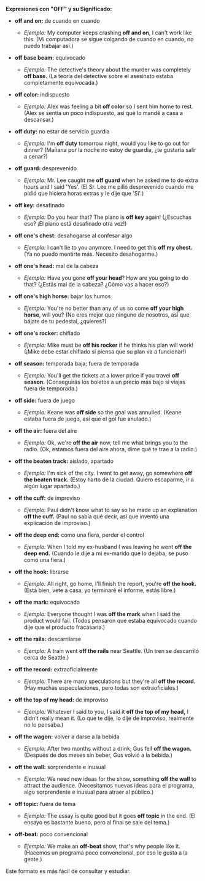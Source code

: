 

**Expresiones con "OFF" y su Significado:**

*   **off and on:** de cuando en cuando
    *   *Ejemplo:* My computer keeps crashing **off and on**, I can't work like this. (Mi computadora se sigue colgando de cuando en cuando, no puedo trabajar así.)

*   **off base beam:** equivocado
    *   *Ejemplo:* The detective's theory about the murder was completely **off base.** (La teoría del detective sobre el asesinato estaba completamente equivocada.)

*   **off color:** indispuesto
    *   *Ejemplo:* Alex was feeling a bit **off color** so I sent him home to rest. (Alex se sentía un poco indispuesto, así que lo mandé a casa a descansar.)

*   **off duty:** no estar de servicio guardia
    *   *Ejemplo:* I'm **off duty** tomorrow night, would you like to go out for dinner? (Mañana por la noche no estoy de guardia, ¿te gustaría salir a cenar?)

*   **off guard:** desprevenido
    *   *Ejemplo:* Mr. Lee caught me **off guard** when he asked me to do extra hours and I said 'Yes'. (El Sr. Lee me pilló desprevenido cuando me pidió que hiciera horas extras y le dije que 'Sí'.)

*   **off key:** desafinado
    *   *Ejemplo:* Do you hear that? The piano is **off key** again! (¿Escuchas eso? ¡El piano está desafinado otra vez!)

*   **off one's chest:** desahogarse al confesar algo
    *   *Ejemplo:* I can't lie to you anymore. I need to get this **off my chest.** (Ya no puedo mentirte más. Necesito desahogarme.)

*   **off one's head:** mal de la cabeza
    *   *Ejemplo:* Have you gone **off your head**? How are you going to do that? (¿Estás mal de la cabeza? ¿Cómo vas a hacer eso?)

*   **off one's high horse:** bajar los humos
    *   *Ejemplo:* You're no better than any of us so come **off your high horse**, will you? (No eres mejor que ninguno de nosotros, así que bájate de tu pedestal, ¿quieres?)

*   **off one's rocker:** chiflado
    *   *Ejemplo:* Mike must be **off his rocker** if he thinks his plan will work! (¡Mike debe estar chiflado si piensa que su plan va a funcionar!)

*   **off season:** temporada baja; fuera de temporada
    *   *Ejemplo:* You'll get the tickets at a lower price if you travel **off season.** (Conseguirás los boletos a un precio más bajo si viajas fuera de temporada.)

*   **off side:** fuera de juego
    *   *Ejemplo:* Keane was **off side** so the goal was annulled. (Keane estaba fuera de juego, así que el gol fue anulado.)

*   **off the air:** fuera del aire
    *   *Ejemplo:* Ok, we're **off the air** now, tell me what brings you to the radio. (Ok, estamos fuera del aire ahora, dime qué te trae a la radio.)

*   **off the beaten track:** aislado, apartado
    *   *Ejemplo:* I'm sick of the city. I want to get away, go somewhere **off the beaten track.** (Estoy harto de la ciudad. Quiero escaparme, ir a algún lugar apartado.)

*   **off the cuff:** de improviso
    *   *Ejemplo:* Paul didn't know what to say so he made up an explanation **off the cuff.** (Paul no sabía qué decir, así que inventó una explicación de improviso.)

*   **off the deep end:** como una fiera, perder el control
    *   *Ejemplo:* When I told my ex-husband I was leaving he went **off the deep end.** (Cuando le dije a mi ex-marido que lo dejaba, se puso como una fiera.)

*   **off the hook:** librarse
    *   *Ejemplo:* All right, go home, I'll finish the report, you're **off the hook.** (Está bien, vete a casa, yo terminaré el informe, estás libre.)

*   **off the mark:** equivocado
    *   *Ejemplo:* Everyone thought I was **off the mark** when I said the product would fail. (Todos pensaron que estaba equivocado cuando dije que el producto fracasaría.)

*   **off the rails:** descarrilarse
    *   *Ejemplo:* A train went **off the rails** near Seattle. (Un tren se descarriló cerca de Seattle.)

*   **off the record:** extraoficialmente
    *   *Ejemplo:* There are many speculations but they're all **off the record.** (Hay muchas especulaciones, pero todas son extraoficiales.)

*   **off the top of my head:** de improviso
    *   *Ejemplo:* Whatever I said to you, I said it **off the top of my head,** I didn't really mean it. (Lo que te dije, lo dije de improviso, realmente no lo pensaba.)

*   **off the wagon:** volver a darse a la bebida
    *   *Ejemplo:* After two months without a drink, Gus fell **off the wagon.** (Después de dos meses sin beber, Gus volvió a la bebida.)

*   **off the wall:** sorprendente e inusual
    *   *Ejemplo:* We need new ideas for the show, something **off the wall** to attract the audience. (Necesitamos nuevas ideas para el programa, algo sorprendente e inusual para atraer al público.)

*   **off topic:** fuera de tema
    *   *Ejemplo:* The essay is quite good but it goes **off topic** in the end. (El ensayo es bastante bueno, pero al final se sale del tema.)

*   **off-beat:** poco convencional
    *   *Ejemplo:* We make an **off-beat** show, that's why people like it. (Hacemos un programa poco convencional, por eso le gusta a la gente.)

Este formato es más fácil de consultar y estudiar.